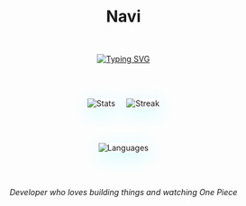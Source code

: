 <div align="center">

# Navi

<br>

[![Typing SVG](https://readme-typing-svg.herokuapp.com?font=Fira+Code&size=18&duration=3000&pause=1000&color=00FFFF&center=true&vCenter=true&width=300&lines=Developer;One+Piece+Fan)](https://git.io/typing-svg)

<br><br>

<div style="display: flex; justify-content: center; gap: 20px; flex-wrap: wrap;">
  <img src="https://github-readme-stats.vercel.app/api?username=AgentSniffer&show_icons=true&theme=radical&title_color=00FFFF&icon_color=00FFFF&text_color=FFFFFF&bg_color=0D1117&border_color=00FFFF&border_radius=15" alt="Stats" style="box-shadow: 0 8px 32px rgba(0, 255, 255, 0.2);" />
  
  <img src="https://streak-stats.demolab.com?user=AgentSniffer&theme=dark&background=0D1117&ring=00FFFF&fire=00FFFF&currStreakLabel=00FFFF&sideLabels=00FFFF&dates=FFFFFF&border=00FFFF&short_numbers=true&date_format=M%20j%5B%2C%20Y%5D&hide_total_contributions=true" alt="Streak" style="box-shadow: 0 8px 32px rgba(0, 255, 255, 0.2);" />
</div>

<br><br>

<img src="https://github-readme-stats.vercel.app/api/top-langs/?username=AgentSniffer&layout=compact&theme=radical&title_color=00FFFF&text_color=FFFFFF&bg_color=0D1117&border_color=00FFFF&border_radius=15" alt="Languages" style="box-shadow: 0 8px 32px rgba(0, 255, 255, 0.2);" />

<br><br>

*Developer who loves building things and watching One Piece*

</div>

